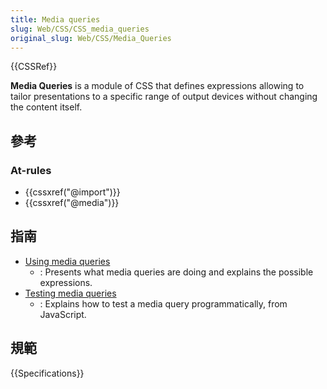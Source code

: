 ```yaml
---
title: Media queries
slug: Web/CSS/CSS_media_queries
original_slug: Web/CSS/Media_Queries
---
```


{{CSSRef}}

**Media Queries** is a module of CSS that defines expressions allowing to tailor presentations to a specific range of output devices without changing the content itself.

## 參考

### At-rules

- {{cssxref("@import")}}
- {{cssxref("@media")}}

## 指南

- [Using media queries](/zh-TW/docs/Web/CSS/Media_Queries/Using_media_queries)
  - : Presents what media queries are doing and explains the possible expressions.
- [Testing media queries](/zh-TW/docs/Web/CSS/Media_Queries/Testing_media_queries)
  - : Explains how to test a media query programmatically, from JavaScript.

## 規範

{{Specifications}}
